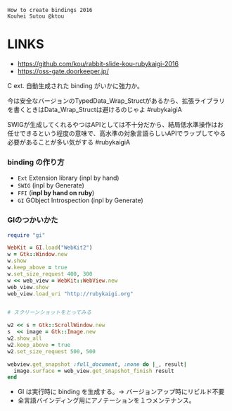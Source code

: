 
```
How to create bindings 2016
Kouhei Sutou @ktou
```

LINKS
=======

- https://github.com/kou/rabbit-slide-kou-rubykaigi-2016
- https://oss-gate.doorkeeper.jp/


C ext.
自動生成された binding がいかに強力か。

今は安全なバージョンのTypedData_Wrap_Structがあるから、拡張ライブラリを書くときはData_Wrap_Structは避けるのじゃよ #rubykaigiA

SWIGが生成してくれるやつはAPIとしては不十分だから、結局低水準操作はお任せできるという程度の意味で、高水準の対象言語らしいAPIでラップしてやる必要があることが多い気がする #rubykaigiA

### binding の作り方

- `Ext` Extension library (inpl by hand)
- `SWIG` (inpl by Generate)
- `FFI` (**inpl by hand on ruby**)
- `GI` GObject Introspection (inpl by Generate)


### GIのつかいかた

``` ruby
require "gi"

WebKit = GI.load("WebKit2")
w = Gtk::Window.new
w.show
w.keep_above = true
w.set_size_request 400, 300
w << web_view = WebKit::WebView.new
web_view.show
web_view.load_uri "http://rubykaigi.org"


# スクリーンショットをとってみる

w2 << s = Gtk::ScrollWindow.new
s  << image = Gtk::Image.new
w2.show_all
w2.keep_above = true
w2.set_size_request 500, 500

webview.get_snapshot :full_document, :none do |_, result|
  image.surface = web_view.get_snapshot_finish result
end
```

- GI は実行時に binding を生成する。→ バージョンアップ時にリビルド不要
- 全言語バインディング用にアノテーションを１つメンテナンス。

